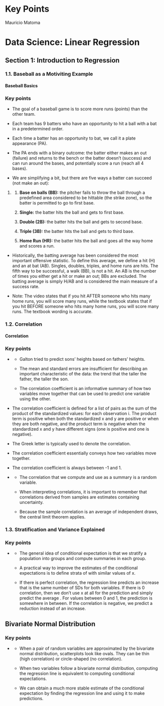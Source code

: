 # Key Points
Mauricio Matoma

# Data Science: Linear Regression

## Section 1: Introduction to Regression

### 1.1. Baseball as a Motiviting Example

#### Baseball Basics

### Key points

- The goal of a baseball game is to score more runs (points) than the
  other team.

- Each team has 9 batters who have an opportunity to hit a ball with a
  bat in a predetermined order. 

- Each time a batter has an opportunity to bat, we call it a plate
  appearance (PA).

- The PA ends with a binary outcome: the batter either makes an out
  (failure) and returns to the bench or the batter doesn’t (success) and
  can run around the bases, and potentially score a run (reach all 4
  bases).

- We are simplifying a bit, but there are five ways a batter can succeed
  (not make an out):

1.  <div>

    1.  **Base on balls (BB):** the pitcher fails to throw the ball
        through a predefined area considered to be hittable (the strike
        zone), so the batter is permitted to go to first base.

    2.  **Single:** the batter hits the ball and gets to first base.

    3.  **Double (2B):** the batter hits the ball and gets to second
        base.

    4.  **Triple (3B):** the batter hits the ball and gets to third
        base.

    5.  **Home Run (HR):** the batter hits the ball and goes all the way
        home and scores a run.

    </div>

- Historically, the batting average has been considered the most
  important offensive statistic. To define this average, we define a
  hit (H) and an at bat (AB). Singles, doubles, triples, and home runs
  are hits. The fifth way to be successful, a walk (BB), is not a hit.
  An AB is the number of times you either get a hit or make an out; BBs
  are excluded. The batting average is simply H/AB and is considered the
  main measure of a success rate.

- Note: The video states that if you hit AFTER someone who hits many
  home runs, you will score many runs, while the textbook states that if
  you hit BEFORE someone who hits many home runs, you will score many
  runs. The textbook wording is accurate.

### 1.2. Correlation

#### Correlation

### Key points

- <div>

  - Galton tried to predict sons’ heights based on fathers’ heights.

  - The mean and standard errors are insufficient for describing an
    important characteristic of the data: the trend that the taller the
    father, the taller the son.

  - The correlation coefficient is an informative summary of how two
    variables move together that can be used to predict one variable
    using the other.

  </div>

- The correlation coefficient is defined for a list of pairs as the sum
  of the product of the standardized values: for each observation i. The
  product term is positive when both the standardized x and y are
  positive or when they are both negative, and the product term is
  negative when the standardized x and y have different signs (one is
  positive and one is negative).

- The Greek letter is typically used to denote the correlation.

- The correlation coefficient essentially conveys how two variables move
  together.

- The correlation coefficient is always between -1 and 1.

- <div>

  - The correlation that we compute and use as a summary is a random
    variable.

  - When interpreting correlations, it is important to remember that
    correlations derived from samples are estimates containing
    uncertainty.

  - Because the sample correlation is an average of independent draws,
    the central limit theorem applies. 

  </div>

### 1.3. Stratification and Variance Explained

### Key points

- <div>

  - The general idea of conditional expectation is that we stratify a
    population into groups and compute summaries in each group.

  - A practical way to improve the estimates of the conditional
    expectations is to define strata of with similar values of x.

  - If there is perfect correlation, the regression line predicts an
    increase that is the same number of SDs for both variables. If there
    is 0 correlation, then we don’t use x at all for the prediction and
    simply predict the average . For values between 0 and 1, the
    prediction is somewhere in between. If the correlation is negative,
    we predict a reduction instead of an increase.

  </div>

## Bivariate Normal Distribution

### Key points

- <div>

  - When a pair of random variables are approximated by the bivariate
    normal distribution, scatterplots look like ovals. They can be thin
    (high correlation) or circle-shaped (no correlation).

  - When two variables follow a bivariate normal distribution, computing
    the regression line is equivalent to computing conditional
    expectations.

  - We can obtain a much more stable estimate of the conditional
    expectation by finding the regression line and using it to make
    predictions.

  </div>
